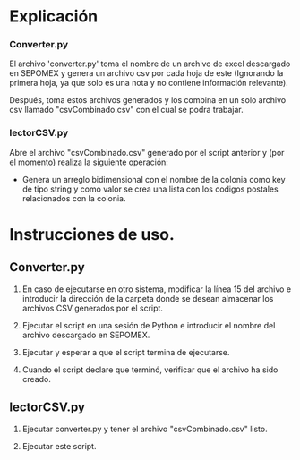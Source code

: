 # Explicación

### Converter.py

El archivo 'converter.py' toma el nombre de un archivo de excel descargado 
en SEPOMEX y genera un archivo csv por cada hoja de este (Ignorando la primera 
hoja, ya que solo es una nota y no contiene información relevante). 

Después, toma estos archivos generados y los combina en un solo archivo csv 
llamado "csvCombinado.csv" con el cual se podra trabajar.

### lectorCSV.py

Abre el archivo "csvCombinado.csv" generado por el script anterior y (por el momento) 
realiza la siguiente operación:

* Genera un arreglo bidimensional con el nombre de la colonia como key de tipo string 
y como valor se crea una lista con los codigos postales relacionados con la colonia.

# Instrucciones de uso.

## Converter.py

1. En caso de ejecutarse en otro sistema, modificar la línea 15 del archivo e introducir 
la dirección de la carpeta donde se desean almacenar los archivos CSV generados 
por el script.

2. Ejecutar el script en una sesión de Python e introducir el nombre del archivo 
descargado en SEPOMEX.

3. Ejecutar y esperar a que el script termina de ejecutarse.

4. Cuando el script declare que terminó, verificar que el archivo ha sido creado.

## lectorCSV.py

1. Ejecutar converter.py y tener el archivo "csvCombinado.csv" listo.

2. Ejecutar este script.

